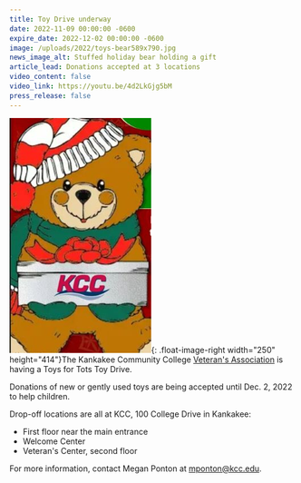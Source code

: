 ```yaml
---
title: Toy Drive underway
date: 2022-11-09 00:00:00 -0600
expire_date: 2022-12-02 00:00:00 -0600
image: /uploads/2022/toys-bear589x790.jpg
news_image_alt: Stuffed holiday bear holding a gift
article_lead: Donations accepted at 3 locations
video_content: false
video_link: https://youtu.be/4d2LkGjg5bM
press_release: false
---
```

![](/uploads/2022/bear-toy-kcc250x414.jpeg){: .float-image-right width="250" height="414"}The Kankakee Community College [Veteran's Association](https://www.kcc.edu/student-resources/clubs/#veterans-association) is having a Toys for Tots Toy Drive.

Donations of new or gently used toys are being accepted until Dec. 2, 2022 to help children.

Drop-off locations are all at KCC, 100 College Drive in Kankakee:

* First floor near the main entrance
* Welcome Center
* Veteran's Center, second floor

For more information, contact Megan Ponton at [mponton@kcc.edu](mailto:mponton@kcc.edu).

&nbsp;